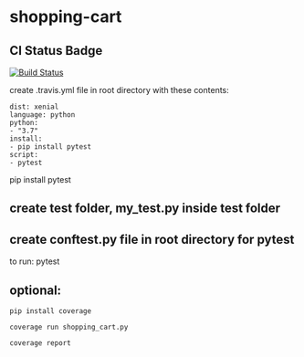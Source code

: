 # shopping-cart

## CI Status Badge
[![Build Status](https://travis-ci.com/wae10/shopping-cart.svg?branch=cleanup)](https://travis-ci.com/wae10/shopping-cart)

create .travis.yml file in root directory with these contents:

    dist: xenial
    language: python
    python:
    - "3.7"
    install:
    - pip install pytest
    script:
    - pytest

pip install pytest

## create test folder, my_test.py inside test folder

## create conftest.py file in root directory for pytest

to run: pytest

## optional:

    pip install coverage

    coverage run shopping_cart.py

    coverage report

